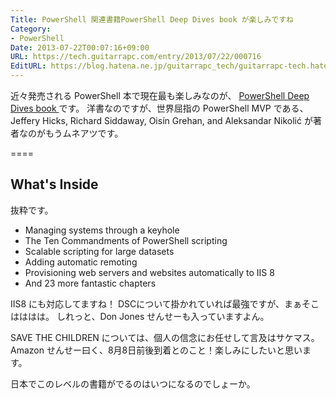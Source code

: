 ```yaml
---
Title: PowerShell 関連書籍PowerShell Deep Dives book が楽しみですね
Category:
- PowerShell
Date: 2013-07-22T00:07:16+09:00
URL: https://tech.guitarrapc.com/entry/2013/07/22/000716
EditURL: https://blog.hatena.ne.jp/guitarrapc_tech/guitarrapc-tech.hatenablog.com/atom/entry/11696248318757675819
---
```


近々発売される PowerShell 本で現在最も楽しみなのが、 <a href="http://manning.com/hicks/" target="_blank">PowerShell Deep Dives book </a>です。
洋書なのですが、世界屈指の PowerShell MVP である、Jeffery Hicks, Richard Siddaway, Oisín Grehan, and Aleksandar Nikolić が著者なのがもうムネアツです。

====


<h2>What's Inside</h2>
抜粋です。
<ul>
	<li>Managing systems through a keyhole</li>
	<li>The Ten Commandments of PowerShell scripting</li>
	<li>Scalable scripting for large datasets</li>
	<li>Adding automatic remoting</li>
	<li>Provisioning web servers and websites automatically to IIS 8</li>
	<li>And 23 more fantastic chapters</li>
</ul>

IIS8 にも対応してますね！
DSCについて掛かれていれば最強ですが、まぁそこはははは。
しれっと、Don Jones せんせーも入っていますよん。

SAVE THE CHILDREN については、個人の信念にお任せして言及はサケマス。
Amazon せんせー曰く、8月8日前後到着とのこと！楽しみにしたいと思います。

日本でこのレベルの書籍がでるのはいつになるのでしょーか。

